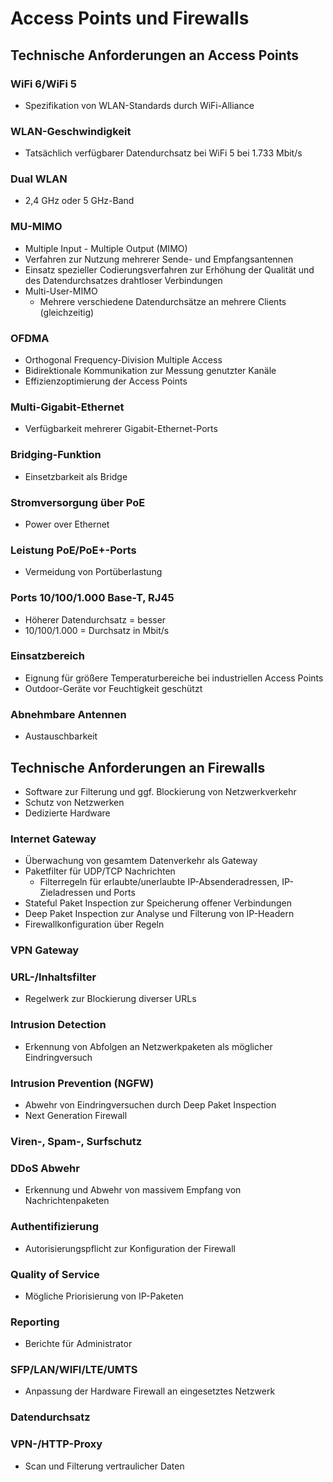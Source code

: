# Access Points und Firewalls

## Technische Anforderungen an Access Points

### WiFi 6/WiFi 5
- Spezifikation von WLAN-Standards durch WiFi-Alliance

### WLAN-Geschwindigkeit
- Tatsächlich verfügbarer Datendurchsatz bei WiFi 5 bei 1.733 Mbit/s

### Dual WLAN
- 2,4 GHz oder 5 GHz-Band

### MU-MIMO
- Multiple Input - Multiple Output (MIMO)
- Verfahren zur Nutzung mehrerer Sende- und Empfangsantennen
- Einsatz spezieller Codierungsverfahren zur Erhöhung der Qualität und des Datendurchsatzes drahtloser Verbindungen
- Multi-User-MIMO
  - Mehrere verschiedene Datendurchsätze an mehrere Clients (gleichzeitig)
 
### OFDMA
- Orthogonal Frequency-Division Multiple Access
- Bidirektionale Kommunikation zur Messung genutzter Kanäle
- Effizienzoptimierung der Access Points

### Multi-Gigabit-Ethernet
- Verfügbarkeit mehrerer Gigabit-Ethernet-Ports

### Bridging-Funktion
- Einsetzbarkeit als Bridge

### Stromversorgung über PoE
- Power over Ethernet

### Leistung PoE/PoE+-Ports
- Vermeidung von Portüberlastung

### Ports 10/100/1.000 Base-T, RJ45
- Höherer Datendurchsatz = besser
- 10/100/1.000 = Durchsatz in Mbit/s

### Einsatzbereich
- Eignung für größere Temperaturbereiche bei industriellen Access Points
- Outdoor-Geräte vor Feuchtigkeit geschützt

### Abnehmbare Antennen
- Austauschbarkeit

## Technische Anforderungen an Firewalls
- Software zur Filterung und ggf. Blockierung von Netzwerkverkehr
- Schutz von Netzwerken
- Dedizierte Hardware

### Internet Gateway
- Überwachung von gesamtem Datenverkehr als Gateway
- Paketfilter für UDP/TCP Nachrichten
  - Filterregeln für erlaubte/unerlaubte IP-Absenderadressen, IP-Zieladressen und Ports
- Stateful Paket Inspection zur Speicherung offener Verbindungen
- Deep Paket Inspection zur Analyse und Filterung von IP-Headern
- Firewallkonfiguration über Regeln

### VPN Gateway

### URL-/Inhaltsfilter
- Regelwerk zur Blockierung diverser URLs

### Intrusion Detection
- Erkennung von Abfolgen an Netzwerkpaketen als möglicher Eindringversuch

### Intrusion Prevention (NGFW)
- Abwehr von Eindringversuchen durch Deep Paket Inspection
- Next Generation Firewall

### Viren-, Spam-, Surfschutz

### DDoS Abwehr
- Erkennung und Abwehr von massivem Empfang von Nachrichtenpaketen

### Authentifizierung
- Autorisierungspflicht zur Konfiguration der Firewall

### Quality of Service
- Mögliche Priorisierung von IP-Paketen

### Reporting
- Berichte für Administrator

### SFP/LAN/WIFI/LTE/UMTS
- Anpassung der Hardware Firewall an eingesetztes Netzwerk

### Datendurchsatz

### VPN-/HTTP-Proxy
- Scan und Filterung vertraulicher Daten

